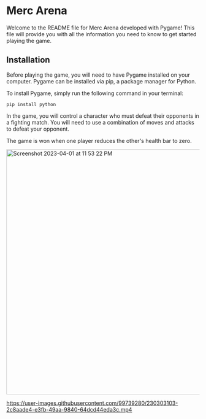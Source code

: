 # Merc Arena

Welcome to the README file for Merc Arena developed with Pygame! This file will provide you with all the information you need to know to get started playing the game.

## Installation
Before playing the game, you will need to have Pygame installed on your computer. Pygame can be installed via pip, a package manager for Python.

To install Pygame, simply run the following command in your terminal:

```
pip install python 
```

In the game, you will control a character who must defeat their opponents in a fighting match. You will need to use a combination of moves and attacks to defeat your opponent.

The game is won when one player reduces the other's health bar to zero. 


<img width="639" alt="Screenshot 2023-04-01 at 11 53 22 PM" src="https://user-images.githubusercontent.com/99739280/229308047-e7cb7695-3966-4db7-b2a4-786fe2b908b0.png">


https://user-images.githubusercontent.com/99739280/230303103-2c8aade4-e3fb-49aa-9840-64dcd44eda3c.mp4

